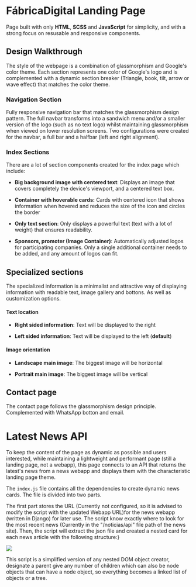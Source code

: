 # FábricaDigital Landing Page

Page built with only **HTML**, **SCSS** and **JavaScript** for simplicity, and with a strong focus on resusable and responsive components. 

## Design Walkthrough

The style of the webpage is a combination of glassmorphism and Google's color theme. Each section represents one color of Google's logo and is complemented with a dynamic section breaker (Triangle, book, tilt, arrow or wave effect) that matches the color theme. 

### Navigation Section

Fully responsive navigation bar that matches the glassmorphism design pattern. The full navbar transforms into a sandwich menu and/or a smaller version of the logo (such as no text logo) whilst maintaining glassmorphism when viewed on lower resolution screens. Two configurations were created for the navbar, a full bar and a halfbar (left and right alignment).

### Index Sections

There are a lot of section components created for the index page which include:

* **Big background image with centered text**: Displays an image that covers completely the device's viewport, and a centered text box.

* **Container with hoverable cards:** Cards with centered icon that shows information when hovered and reduces the size of the icon and circles the border

* **Only text section**: Only displays a powerful text (text with a lot of weight) that ensures readability.

* **Sponsors, promoter (Image Container)**:  Automatically adjusted logos for participating companies. Only a single additional container needs to be added, and any amount of logos can fit.

## Specialized sections

The specialized information is a minimalist and attractive way of displaying information  with readable text,  image gallery and bottons. As well as customization options. 

#### Text location

* **Right sided information**: Text will be displayed to the right

* **Left sided information**: Text will be displayed to the left (**default**)

#### Image orientation

* **Landscape main image**: The biggest image will be horizontal

* **Portrait main image**: The biggest image will be vertical

## Contact page

The contact page follows the glassmorphism design principle. Complemented with WhatsApp botton and email.

# Latest News API

To keep the content of the page as dynamic as possible and users interested, while maintaining a lightweight and performant page (still a landing page, not a webapp), this page connects to an API that returns the latest's news from a news webapp and displays them with the characteristic landing page theme. 

The `index.js` file contains all the dependencies to create dynamic news cards. The file is divided into two parts.

The first part stores the URL (Currently not configured, so it is advised to modify the script with the updated Webapp URL)for the news webapp (written in Django) for later use. The script know exactly where to look for the most recent news (Currently in the "/noticias/api" file path of the news site). Then, the script will extract the json file and created a nested card for each news article with the following structure:}

![](https://raw.githubusercontent.com/Delta12348/techfactory-site/main/docs/news_node_structure.png?token=GHSAT0AAAAAABQEG2KBAJYM4GEIUS24Q3HOYQL2RKQ)

This script is a simplified version of any nested DOM object creator, designate a parent give any number of children which can also be node objects that can have a node object, so everything becomes a linked list of objects or a tree. 
